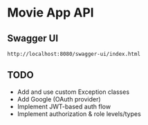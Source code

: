 # Movie App API

## Swagger UI
`http://localhost:8080/swagger-ui/index.html`

## TODO
- Add and use custom Exception classes
- Add Google (OAuth provider)
- Implement JWT-based auth flow
- Implement authorization & role levels/types
